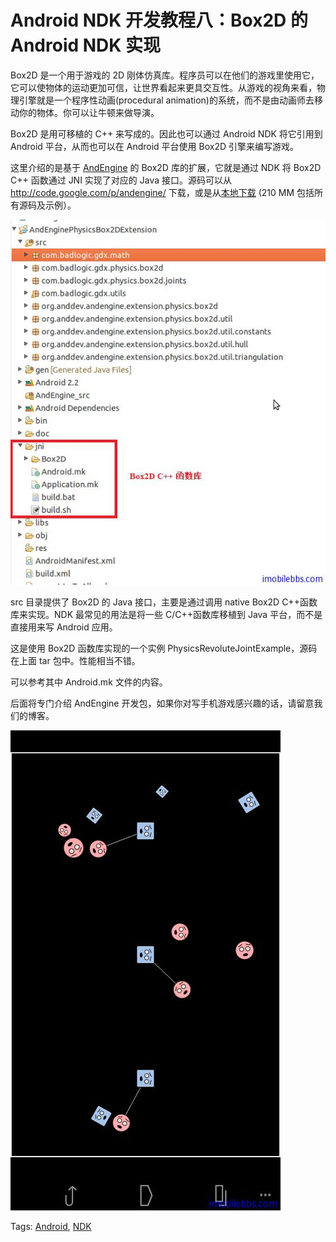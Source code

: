 # Android NDK 开发教程八：Box2D 的 Android NDK 实现

Box2D 是一个用于游戏的 2D 刚体仿真库。程序员可以在他们的游戏里使用它，它可以使物体的运动更加可信，让世界看起来更具交互性。从游戏的视角来看，物理引擎就是一个程序性动画(procedural animation)的系统，而不是由动画师去移动你的物体。你可以让牛顿来做导演。

Box2D 是用可移植的 C++ 来写成的。因此也可以通过 Android NDK 将它引用到 Android 平台，从而也可以在 Android 平台使用 Box2D 引擎来编写游戏。

这里介绍的是基于 [AndEngine](http://www.andengine.org/) 的 Box2D 库的扩展，它就是通过 NDK 将 Box2D C++ 函数通过 JNI 实现了对应的 Java 接口。源码可以从 http://code.google.com/p/andengine/ 下载，或是从[本地下载](http://www.imobilebbs.com/download/android/AndEngine.rar) (210 MM 包括所有源码及示例）。

![picture8.1](images/8.1.jpg)

src 目录提供了 Box2D 的 Java 接口，主要是通过调用 native Box2D C++函数库来实现。NDK 最常见的用法是将一些 C/C++函数库移植到 Java 平台，而不是直接用来写 Android 应用。

这是使用 Box2D 函数库实现的一个实例 PhysicsRevoluteJointExample，源码在上面 tar 包中。性能相当不错。

可以参考其中 Android.mk 文件的内容。

后面将专门介绍 AndEngine 开发包，如果你对写手机游戏感兴趣的话，请留意我们的博客。

![picture8.2](images/8.2.jpg)

Tags: [Android](http://www.imobilebbs.com/wordpress/archives/tag/android), [NDK](http://www.imobilebbs.com/wordpress/archives/tag/ndk)
